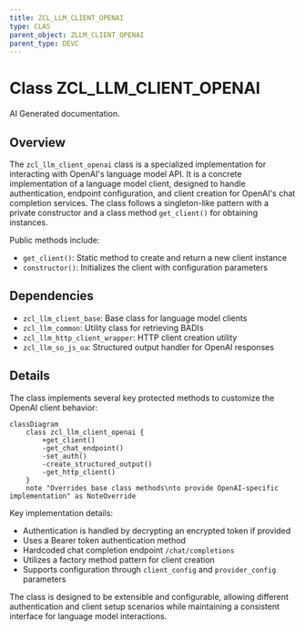 ```yaml
---
title: ZCL_LLM_CLIENT_OPENAI
type: CLAS
parent_object: ZLLM_CLIENT_OPENAI
parent_type: DEVC
---
```


# Class ZCL_LLM_CLIENT_OPENAI

AI Generated documentation.

## Overview

The `zcl_llm_client_openai` class is a specialized implementation for interacting with OpenAI's language model API. It is a concrete implementation of a language model client, designed to handle authentication, endpoint configuration, and client creation for OpenAI's chat completion services. The class follows a singleton-like pattern with a private constructor and a class method `get_client()` for obtaining instances.

Public methods include:

- `get_client()`: Static method to create and return a new client instance
- `constructor()`: Initializes the client with configuration parameters

## Dependencies

- `zcl_llm_client_base`: Base class for language model clients
- `zcl_llm_common`: Utility class for retrieving BADIs
- `zcl_llm_http_client_wrapper`: HTTP client creation utility
- `zcl_llm_so_js_oa`: Structured output handler for OpenAI responses

## Details

The class implements several key protected methods to customize the OpenAI client behavior:

```mermaid
classDiagram
    class zcl_llm_client_openai {
        +get_client()
        -get_chat_endpoint()
        -set_auth()
        -create_structured_output()
        -get_http_client()
    }
    note "Overrides base class methods\nto provide OpenAI-specific implementation" as NoteOverride
```

Key implementation details:

- Authentication is handled by decrypting an encrypted token if provided
- Uses a Bearer token authentication method
- Hardcoded chat completion endpoint `/chat/completions`
- Utilizes a factory method pattern for client creation
- Supports configuration through `client_config` and `provider_config` parameters

The class is designed to be extensible and configurable, allowing different authentication and client setup scenarios while maintaining a consistent interface for language model interactions.

